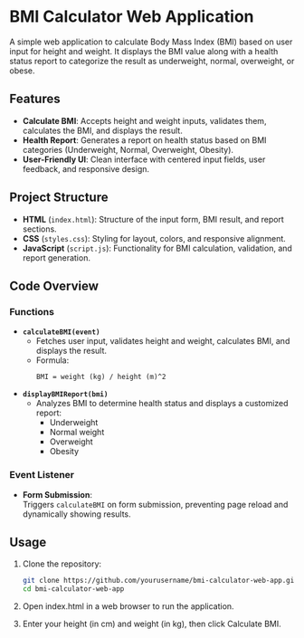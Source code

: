 # BMI Calculator Web Application

A simple web application to calculate Body Mass Index (BMI) based on user input for height and weight. It displays the BMI value along with a health status report to categorize the result as underweight, normal, overweight, or obese.

## Features

- **Calculate BMI**: Accepts height and weight inputs, validates them, calculates the BMI, and displays the result.
- **Health Report**: Generates a report on health status based on BMI categories (Underweight, Normal, Overweight, Obesity).
- **User-Friendly UI**: Clean interface with centered input fields, user feedback, and responsive design.

## Project Structure

- **HTML** (`index.html`): Structure of the input form, BMI result, and report sections.
- **CSS** (`styles.css`): Styling for layout, colors, and responsive alignment.
- **JavaScript** (`script.js`): Functionality for BMI calculation, validation, and report generation.

## Code Overview

### Functions

- **`calculateBMI(event)`**
  - Fetches user input, validates height and weight, calculates BMI, and displays the result.
  - Formula:  
    ```plaintext
    BMI = weight (kg) / height (m)^2
    ```
- **`displayBMIReport(bmi)`**
  - Analyzes BMI to determine health status and displays a customized report:
    - Underweight
    - Normal weight
    - Overweight
    - Obesity

### Event Listener
- **Form Submission**:  
  Triggers `calculateBMI` on form submission, preventing page reload and dynamically showing results.

## Usage

1. Clone the repository:
   ```bash
   git clone https://github.com/yourusername/bmi-calculator-web-app.git
   cd bmi-calculator-web-app
   
2. Open index.html in a web browser to run the application.


3. Enter your height (in cm) and weight (in kg), then click Calculate BMI.
